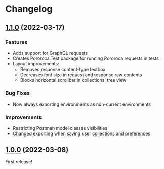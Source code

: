 # Changelog

## [1.1.0](https://github.com/alexandrehtrb/Pororoca/tree/1.1.0) (2022-03-17)

### Features

* Adds support for GraphQL requests
* Creates Pororoca.Test package for running Pororoca requests in tests
* Layout improvements:
  * Removes response content-type textbox
  * Decreases font size in request and response raw contents
  * Blocks horizontal scrollbar in collections' tree view

### Bug Fixes

* Now always exporting environments as non-current environments

### Improvements

* Restricting Postman model classes visibilities
* Changed exporting when saving user collections and preferences

## [1.0.0](https://github.com/alexandrehtrb/Pororoca/tree/1.0.0) (2022-03-08)

First release!